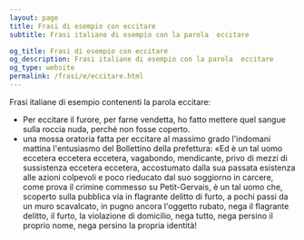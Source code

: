 ```yaml
---
layout: page
title: Frasi di esempio con eccitare 
subtitle: Frasi italiane di esempio con la parola  eccitare

og_title: Frasi di esempio con eccitare 
og_description: Frasi italiane di esempio con la parola  eccitare
og_type: website
permalink: /frasi/e/eccitare.html
---
```


Frasi italiane di esempio contenenti la parola eccitare:


- Per eccitare il furore, per farne vendetta, ho fatto mettere quel sangue sulla roccia nuda, perché non fosse coperto.
- una mossa oratoria fatta per eccitare al massimo grado l'indomani mattina l'entusiasmo del Bollettino della prefettura: «Ed è un tal uomo eccetera eccetera eccetera, vagabondo, mendicante, privo di mezzi di sussistenza eccetera eccetera, accostumato dalla sua passata esistenza alle azioni colpevoli e poco rieducato dal suo soggiorno in carcere, come prova il crimine commesso su Petit-Gervais, è un tal uomo che, scoperto sulla pubblica via in flagrante delitto di furto, a pochi passi da un muro scavalcato, in pugno ancora l'oggetto rubato, nega il flagrante delitto, il furto, la violazione di domicilio, nega tutto, nega persino il proprio nome, nega persino la propria identità!
